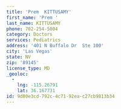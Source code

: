 ```yaml
---
title: 'Prem  KITTUSAMY'
first_name: 'Prem '
last_name: KITTUSAMY
phone: 702-254-5004
category: Doctors
services: Pediatrics
address: '401 N Buffalo Dr  Ste 100'
city: 'Las Vegas'
state: NV
zip: '89145'
license_type: MD
_geoloc:
  -
    lng: -115.26791
    lat: 36.167731
id: 9d80e3cd-792c-4c71-92ea-c27cb9813b34
---
```

